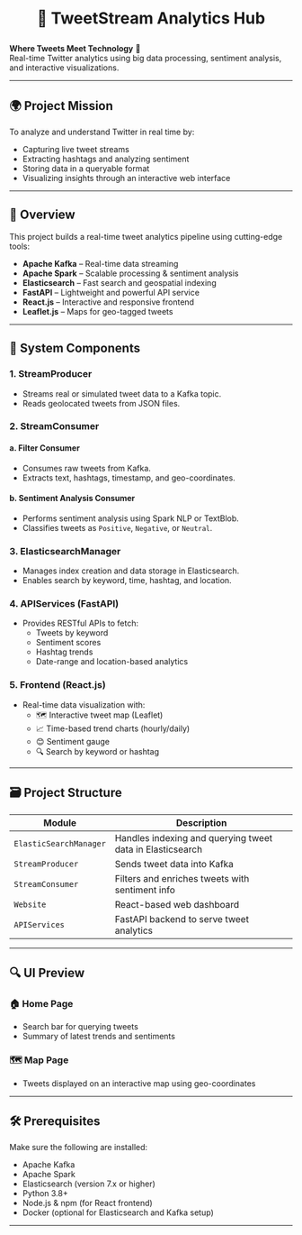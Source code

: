 # <p align="center"> 🌟 TweetStream Analytics Hub </p>

**Where Tweets Meet Technology** 🚀  
Real-time Twitter analytics using big data processing, sentiment analysis, and interactive visualizations.

---

## 🌍 Project Mission

To analyze and understand Twitter in real time by:

- Capturing live tweet streams
- Extracting hashtags and analyzing sentiment
- Storing data in a queryable format
- Visualizing insights through an interactive web interface

---

## 🔧 Overview

This project builds a real-time tweet analytics pipeline using cutting-edge tools:

- **Apache Kafka** – Real-time data streaming
- **Apache Spark** – Scalable processing & sentiment analysis
- **Elasticsearch** – Fast search and geospatial indexing
- **FastAPI** – Lightweight and powerful API service
- **React.js** – Interactive and responsive frontend
- **Leaflet.js** – Maps for geo-tagged tweets

---

## 🧱 System Components

### 1. **StreamProducer**
- Streams real or simulated tweet data to a Kafka topic.
- Reads geolocated tweets from JSON files.

### 2. **StreamConsumer**
#### a. Filter Consumer
- Consumes raw tweets from Kafka.
- Extracts text, hashtags, timestamp, and geo-coordinates.

#### b. Sentiment Analysis Consumer
- Performs sentiment analysis using Spark NLP or TextBlob.
- Classifies tweets as `Positive`, `Negative`, or `Neutral`.

### 3. **ElasticsearchManager**
- Manages index creation and data storage in Elasticsearch.
- Enables search by keyword, time, hashtag, and location.

### 4. **APIServices (FastAPI)**
- Provides RESTful APIs to fetch:
  - Tweets by keyword
  - Sentiment scores
  - Hashtag trends
  - Date-range and location-based analytics

### 5. **Frontend (React.js)**
- Real-time data visualization with:
  - 🗺️ Interactive tweet map (Leaflet)
  - 📈 Time-based trend charts (hourly/daily)
  - 😊 Sentiment gauge
  - 🔍 Search by keyword or hashtag

---

## 🗃️ Project Structure

| Module                 | Description                                                |
|------------------------|------------------------------------------------------------|
| `ElasticSearchManager` | Handles indexing and querying tweet data in Elasticsearch  |
| `StreamProducer`       | Sends tweet data into Kafka                                |
| `StreamConsumer`       | Filters and enriches tweets with sentiment info            |
| `Website`              | React-based web dashboard                                  |
| `APIServices`          | FastAPI backend to serve tweet analytics                   |


---

## 🔍 UI Preview

### 🏠 Home Page
- Search bar for querying tweets
- Summary of latest trends and sentiments

### 🗺️ Map Page
- Tweets displayed on an interactive map using geo-coordinates

---

## 🛠️ Prerequisites

Make sure the following are installed:

- Apache Kafka
- Apache Spark
- Elasticsearch (version 7.x or higher)
- Python 3.8+
- Node.js & npm (for React frontend)
- Docker (optional for Elasticsearch and Kafka setup)

---


